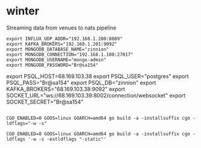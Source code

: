 # winter

Streaming data from venues to nats pipeline

```
export INFLUX_UDP_ADDR="192.168.1.200:8089"
export KAFKA_BROKERS="192.168.1.201:9092"
export MONGODB_DATABASE_NAME="zinnion"
export MONGODB_CONNECTION="192.168.1.100:27017"
export MONGODB_USERNAME="mongo-admin"
export MONGODB_PASSWORD="Br@sa154"
```

export PSQL_HOST=68.169.103.38
export PSQL_USER="postgres"
export PSQL_PASS="Br@sa154"
export PSQL_DB="zinnion"
export KAFKA_BROKERS="68.169.103.38:9092"
export SOCKET_URL="ws://68.169.103.39:8002/connection/websocket"
export SOCKET_SECRET="Br@sa154"

```

CGO_ENABLED=0 GOOS=linux GOARCH=amd64 go build -a -installsuffix cgo -ldflags="-w -s"

CGO_ENABLED=0 GOOS=linux GOARCH=amd64 go build -a -installsuffix cgo -ldflags '-w -s -extldflags "-static"'
```
